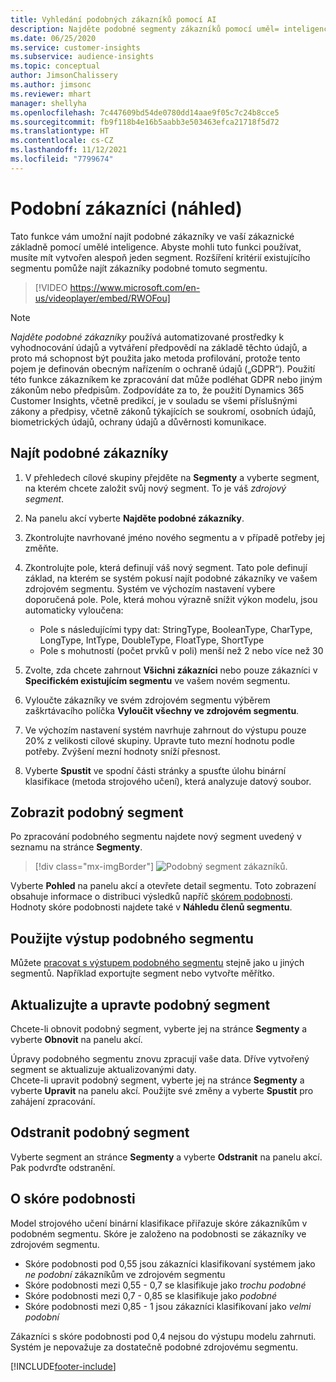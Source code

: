 ```yaml
---
title: Vyhledání podobných zákazníků pomocí AI
description: Najděte podobné segmenty zákazníků pomocí uměl= inteligence.
ms.date: 06/25/2020
ms.service: customer-insights
ms.subservice: audience-insights
ms.topic: conceptual
author: JimsonChalissery
ms.author: jimsonc
ms.reviewer: mhart
manager: shellyha
ms.openlocfilehash: 7c447609bd54de0780dd14aae9f05c7c24b8cce5
ms.sourcegitcommit: fb9f118b4e16b5aabb3e503463efca21718f5d72
ms.translationtype: HT
ms.contentlocale: cs-CZ
ms.lasthandoff: 11/12/2021
ms.locfileid: "7799674"
---
```

# <a name="similar-customers-preview"></a>Podobní zákazníci (náhled)

Tato funkce vám umožní najít podobné zákazníky ve vaší zákaznické základně pomocí umělé inteligence. Abyste mohli tuto funkci používat, musíte mít vytvořen alespoň jeden segment. Rozšíření kritérií existujícího segmentu pomůže najít zákazníky podobné tomuto segmentu.

> [!VIDEO https://www.microsoft.com/en-us/videoplayer/embed/RWOFou]

> [!NOTE]
> *Najděte podobné zákazníky* používá automatizované prostředky k vyhodnocování údajů a vytváření předpovědí na základě těchto údajů, a proto má schopnost být použita jako metoda profilování, protože tento pojem je definován obecným nařízením o ochraně údajů („GDPR“). Použití této funkce zákazníkem ke zpracování dat může podléhat GDPR nebo jiným zákonům nebo předpisům. Zodpovídáte za to, že použití Dynamics 365 Customer Insights, včetně predikcí, je v souladu se všemi příslušnými zákony a předpisy, včetně zákonů týkajících se soukromí, osobních údajů, biometrických údajů, ochrany údajů a důvěrnosti komunikace.

## <a name="finding-similar-customers"></a>Najít podobné zákazníky

1. V přehledech cílové skupiny přejděte na **Segmenty** a vyberte segment, na kterém chcete založit svůj nový segment. To je váš *zdrojový segment*.

1. Na panelu akcí vyberte **Najděte podobné zákazníky**.

1. Zkontrolujte navrhované jméno nového segmentu a v případě potřeby jej změňte.

1. Zkontrolujte pole, která definují váš nový segment. Tato pole definují základ, na kterém se systém pokusí najít podobné zákazníky ve vašem zdrojovém segmentu. Systém ve výchozím nastavení vybere doporučená pole.
  Pole, která mohou výrazně snížit výkon modelu, jsou automaticky vyloučena:
  
   - Pole s následujícími typy dat: StringType, BooleanType, CharType, LongType, IntType, DoubleType, FloatType, ShortType
   - Pole s mohutností (počet prvků v poli) menší než 2 nebo více než 30

1. Zvolte, zda chcete zahrnout **Všichni zákazníci** nebo pouze zákazníci v **Specifickém existujícím segmentu** ve vašem novém segmentu.

1. Vyloučte zákazníky ve svém zdrojovém segmentu výběrem zaškrtávacího políčka **Vyloučit všechny ve zdrojovém segmentu**.

1. Ve výchozím nastavení systém navrhuje zahrnout do výstupu pouze 20% z velikosti cílové skupiny. Upravte tuto mezní hodnotu podle potřeby. Zvýšení mezní hodnoty sníží přesnost.

1. Vyberte **Spustit** ve spodní části stránky a spusťte úlohu binární klasifikace (metoda strojového učení), která analyzuje datový soubor.

## <a name="view-the-similar-segment"></a>Zobrazit podobný segment

Po zpracování podobného segmentu najdete nový segment uvedený v seznamu na stránce **Segmenty**.

> [!div class="mx-imgBorder"]
> ![Podobný segment zákazníků.](media/expanded-segment.png "Podobný segment zákazníků")

Vyberte **Pohled** na panelu akcí a otevřete detail segmentu. Toto zobrazení obsahuje informace o distribuci výsledků napříč [skórem podobnosti](#about-similarity-scores). Hodnoty skóre podobnosti najdete také v **Náhledu členů segmentu**.

## <a name="use-the-output-of-a-similar-segment"></a>Použijte výstup podobného segmentu

Můžete [pracovat s výstupem podobného segmentu](segments.md) stejně jako u jiných segmentů. Například exportujte segment nebo vytvořte měřítko.

## <a name="refresh-and-edit-a-similar-segment"></a>Aktualizujte a upravte podobný segment

Chcete-li obnovit podobný segment, vyberte jej na stránce **Segmenty** a vyberte **Obnovit** na panelu akcí.

Úpravy podobného segmentu znovu zpracují vaše data. Dříve vytvořený segment se aktualizuje aktualizovanými daty.    
Chcete-li upravit podobný segment, vyberte jej na stránce **Segmenty** a vyberte **Upravit** na panelu akcí. Použijte své změny a vyberte **Spustit** pro zahájení zpracování.

## <a name="delete-a-similar-segment"></a>Odstranit podobný segment

Vyberte segment an stránce **Segmenty** a vyberte **Odstranit** na panelu akcí. Pak podvrďte odstranění.

## <a name="about-similarity-scores"></a>O skóre podobnosti

Model strojového učení binární klasifikace přiřazuje skóre zákazníkům v podobném segmentu. Skóre je založeno na podobnosti se zákazníky ve zdrojovém segmentu.

- Skóre podobnosti pod 0,55 jsou zákazníci klasifikovaní systémem jako *ne podobní* zákazníkům ve zdrojovém segmentu
- Skóre podobnosti mezi 0,55 - 0,7 se klasifikuje jako *trochu podobné*
- Skóre podobnosti mezi 0,7 - 0,85 se klasifikuje jako *podobné*
- Skóre podobnosti mezi 0,85 - 1 jsou zákazníci klasifikovaní jako *velmi podobní*

Zákazníci s skóre podobnosti pod 0,4 nejsou do výstupu modelu zahrnuti. Systém je nepovažuje za dostatečně podobné zdrojovému segmentu.


[!INCLUDE[footer-include](../includes/footer-banner.md)]
